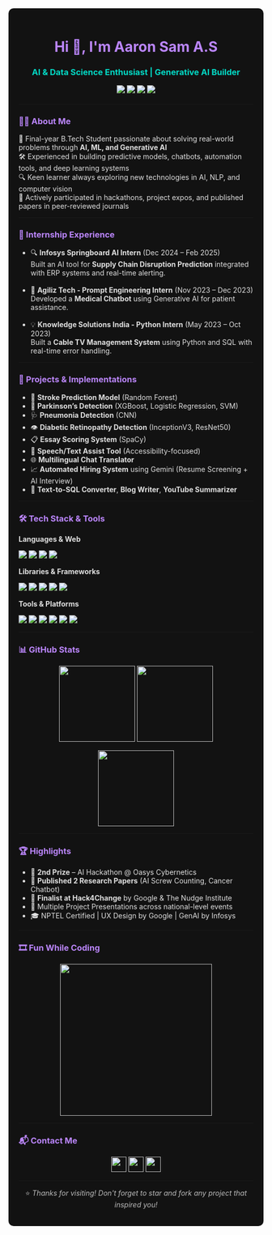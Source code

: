 <div style="background-color:#121212; color:#e0e0e0; padding: 20px; border-radius: 10px;">

<h1 align="center" style="color:#BB86FC;">Hi 👋, I'm Aaron Sam A.S</h1>
<h3 align="center" style="color:#03DAC6;">AI & Data Science Enthusiast | Generative AI Builder 

<p align="center">
  <a href="https://github.com/AaronSam-30052003">
    <img src="https://img.shields.io/github/followers/AaronSam-30052003?label=GitHub&style=social" />
  </a>
  <a href="mailto:aaronvsam289@gmail.com">
    <img src="https://img.shields.io/badge/Gmail-D14836?style=flat&logo=gmail&logoColor=white" />
  </a>
  <a href="https://www.linkedin.com/in/aaron-sam-31054522b/">
    <img src="https://img.shields.io/badge/LinkedIn-blue?logo=linkedin&style=flat" />
  </a>
  <a href="https://aaronsam-30052003.github.io/as_portfolio/">
    <img src="https://img.shields.io/badge/Portfolio-Click%20Here-brightgreen?style=flat" />
  </a>
</p>

---

<h3 style="color:#BB86FC;">👨‍💻 About Me</h3>

<p>🚀 Final-year B.Tech Student passionate about solving real-world problems through <b>AI, ML, and Generative AI</b><br/>
🛠️ Experienced in building predictive models, chatbots, automation tools, and deep learning systems<br/>
🔍 Keen learner always exploring new technologies in AI, NLP, and computer vision<br/>
📌 Actively participated in hackathons, project expos, and published papers in peer-reviewed journals</p>

---

<h3 style="color:#BB86FC;">💼 Internship Experience</h3>

<ul>
  <li>🔍 <b>Infosys Springboard AI Intern</b> (Dec 2024 – Feb 2025)<br/>
  Built an AI tool for <b>Supply Chain Disruption Prediction</b> integrated with ERP systems and real-time alerting.</li><br/>

  <li>🤖 <b>Agiliz Tech - Prompt Engineering Intern</b> (Nov 2023 – Dec 2023)<br/>
  Developed a <b>Medical Chatbot</b> using Generative AI for patient assistance.</li><br/>

  <li>💡 <b>Knowledge Solutions India - Python Intern</b> (May 2023 – Oct 2023)<br/>
  Built a <b>Cable TV Management System</b> using Python and SQL with real-time error handling.</li>
</ul>

---

<h3 style="color:#BB86FC;">🚀 Projects & Implementations</h3>

<ul>
  <li>🧠 <b>Stroke Prediction Model</b> (Random Forest)</li>
  <li>🧠 <b>Parkinson’s Detection</b> (XGBoost, Logistic Regression, SVM)</li>
  <li>🩺 <b>Pneumonia Detection</b> (CNN)</li>
  <li>👁️ <b>Diabetic Retinopathy Detection</b> (InceptionV3, ResNet50)</li>
  <li>📋 <b>Essay Scoring System</b> (SpaCy)</li>
  <li>📢 <b>Speech/Text Assist Tool</b> (Accessibility-focused)</li>
  <li>🌐 <b>Multilingual Chat Translator</b></li>
  <li>📈 <b>Automated Hiring System</b> using Gemini (Resume Screening + AI Interview)</li>
  <li>🧩 <b>Text-to-SQL Converter</b>, <b>Blog Writer</b>, <b>YouTube Summarizer</b></li>
</ul>

---

<h3 style="color:#BB86FC;">🛠️ Tech Stack & Tools</h3>

<b>Languages & Web</b><br/>
<p>
  <img src="https://img.shields.io/badge/Python-3670A0?style=for-the-badge&logo=python&logoColor=ffdd54" />
  <img src="https://img.shields.io/badge/HTML5-e34c26?style=for-the-badge&logo=html5&logoColor=white"/>
  <img src="https://img.shields.io/badge/CSS3-264de4?style=for-the-badge&logo=css3&logoColor=white"/>
  <img src="https://img.shields.io/badge/JavaScript-f0db4f?style=for-the-badge&logo=javascript&logoColor=black"/>
</p>

<b>Libraries & Frameworks</b><br/>
<p>
  <img src="https://img.shields.io/badge/TensorFlow-FF6F00?style=for-the-badge&logo=tensorflow&logoColor=white"/>
  <img src="https://img.shields.io/badge/PyTorch-EE4C2C?style=for-the-badge&logo=pytorch&logoColor=white"/>
  <img src="https://img.shields.io/badge/OpenCV-5C3EE8?style=for-the-badge&logo=opencv&logoColor=white"/>
  <img src="https://img.shields.io/badge/Scikit--Learn-F7931E?style=for-the-badge&logo=scikit-learn&logoColor=white"/>
  <img src="https://img.shields.io/badge/SpaCy-009688?style=for-the-badge&logo=spacy&logoColor=white"/>
</p>

<b>Tools & Platforms</b><br/>
<p>
  <img src="https://img.shields.io/badge/MySQL-00758F?style=for-the-badge&logo=mysql&logoColor=white"/>
  <img src="https://img.shields.io/badge/MS%20SQL%20Server-CC2927?style=for-the-badge&logo=microsoft%20sql%20server&logoColor=white"/>
  <img src="https://img.shields.io/badge/MongoDB-47A248?style=for-the-badge&logo=mongodb&logoColor=white"/>
  <img src="https://img.shields.io/badge/Git-F05032?style=for-the-badge&logo=git&logoColor=white"/>
  <img src="https://img.shields.io/badge/GitHub-181717?style=for-the-badge&logo=github&logoColor=white"/>
  <img src="https://img.shields.io/badge/VS%20Code-007ACC?style=for-the-badge&logo=visual-studio-code&logoColor=white"/>
</p>

---

<h3 style="color:#BB86FC;">📊 GitHub Stats</h3>

<p align="center">
  <img src="https://github-readme-stats.vercel.app/api?username=AaronSam-30052003&show_icons=true&theme=radical" height="150"/>
  <img src="https://github-readme-streak-stats.herokuapp.com/?user=AaronSam-30052003&theme=radical" height="150"/>
</p>

<p align="center">
  <img src="https://github-readme-stats.vercel.app/api/top-langs/?username=AaronSam-30052003&layout=compact&theme=radical" height="150"/>
</p>

---

<h3 style="color:#BB86FC;">🏆 Highlights</h3>

<ul>
  <li>🥈 <b>2nd Prize</b> – AI Hackathon @ Oasys Cybernetics</li>
  <li>🏅 <b>Published 2 Research Papers</b> (AI Screw Counting, Cancer Chatbot)</li>
  <li>🧠 <b>Finalist at Hack4Change</b> by Google & The Nudge Institute</li>
  <li>🎤 Multiple Project Presentations across national-level events</li>
  <li>🎓 NPTEL Certified | UX Design by Google | GenAI by Infosys</li>
</ul>

---

<h3 style="color:#BB86FC;">🎞️ Fun While Coding</h3>

<p align="center">
  <img src="https://media.giphy.com/media/qgQUggAC3Pfv687qPC/giphy.gif" width="300" />
</p>

---

<h3 style="color:#BB86FC;">📬 Contact Me</h3>

<p align="center">
  <a href="mailto:aaronvsam289@gmail.com"><img src="https://img.icons8.com/fluency/48/gmail.png" width="30"/></a>
  <a href="https://www.linkedin.com/in/aaron-sam-31054522b/"><img src="https://img.icons8.com/fluency/48/linkedin.png" width="30"/></a>
  <a href="https://github.com/AaronSam-30052003"><img src="https://img.icons8.com/ios-filled/50/000000/github.png" width="30"/></a>
</p>

---

<p align="center" style="color:#BBBBBB;">
⭐ <i>Thanks for visiting! Don't forget to star and fork any project that inspired you!</i>
</p>

</div>
